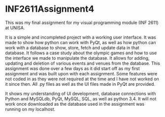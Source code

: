 # INF2611Assignment4

This was my final assignment for my visual programming module (INF 2611) at UNISA. 

It is a simple and incompleted project with a working user interface. It was made to show how python can work with PyQt, as well as how python can work with a database to show, store, fetch and update data in that database. It follows a case study about the olympic games and how to use the interface we made to manipulate the database. It allows for adding, updating and deletion of various events and venues from the database. This assignment was done over a few days as it did start off as my first assignment and was built upon with each assignment. Some features were not coded in as they were not required at the time and I have not worked on it since then. All .py files as well as the UI files made in PyQt are provided.

It shows my understanding of UI development, database connections with Python and MySQLdb, PyQt, MySQL, SQL, as well as python 3.4. It will not work once downloaded as the database used in the assignment was running on my localhost. 
